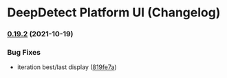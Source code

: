 # DeepDetect Platform UI (Changelog)

### [0.19.2](https://github.com/jolibrain/platform_ui/compare/v0.19.1...v0.19.2) (2021-10-19)


### Bug Fixes

* iteration best/last display ([819fe7a](https://github.com/jolibrain/platform_ui/commit/819fe7a4c8a34b8318bc3281ab760ee6cb31ef55))
